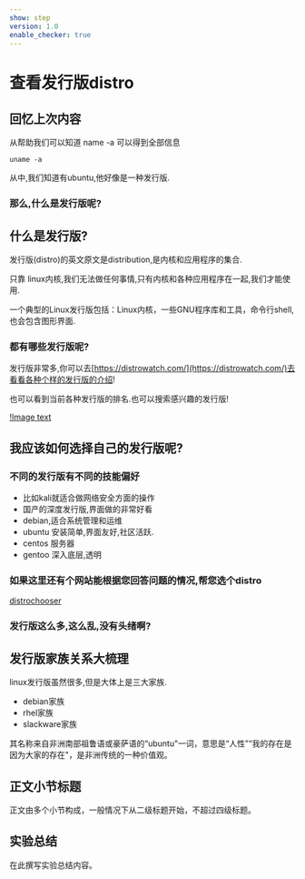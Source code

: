 ```yaml
---
show: step
version: 1.0
enable_checker: true
---
```



# 查看发行版distro

## 回忆上次内容

从帮助我们可以知道 name -a 可以得到全部信息

```shell
uname -a
```

从中,我们知道有ubuntu,他好像是一种发行版.

### 那么,什么是发行版呢?

## 什么是发行版?

发行版(distro)的英文原文是distribution,是内核和应用程序的集合.


只靠 linux内核,我们无法做任何事情,只有内核和各种应用程序在一起,我们才能使用.

一个典型的Linux发行版包括：Linux内核，一些GNU程序库和工具，命令行shell,也会包含图形界面.

### 都有哪些发行版呢?

发行版非常多,你可以去[https://distrowatch.com/](https://distrowatch.com/)去看看各种个样的发行版的介绍!

也可以看到当前各种发行版的排名.也可以搜索感兴趣的发行版!

[!Image text](https://labfile.oss.aliyuncs.com/courses/2712/distro_rank.png)

## 我应该如何选择自己的发行版呢?

### 不同的发行版有不同的技能偏好

- 比如kali就适合做网络安全方面的操作
- 国产的深度发行版,界面做的非常好看
- debian,适合系统管理和运维
- ubuntu 安装简单,界面友好,社区活跃.
- centos 服务器
- gentoo 深入底层,透明

### 如果这里还有个网站能根据您回答问题的情况,帮您选个distro

[distrochooser](https://distrochooser.de/zh-cn/)

### 发行版这么多,这么乱,没有头绪啊?

## 发行版家族关系大梳理

linux发行版虽然很多,但是大体上是三大家族.

- debian家族
- rhel家族
- slackware家族


其名称来自非洲南部祖鲁语或豪萨语的“ubuntu"一词，意思是“人性”“我的存在是因为大家的存在"，是非洲传统的一种价值观。




## 正文小节标题

正文由多个小节构成，一般情况下从二级标题开始，不超过四级标题。

## 实验总结

在此撰写实验总结内容。